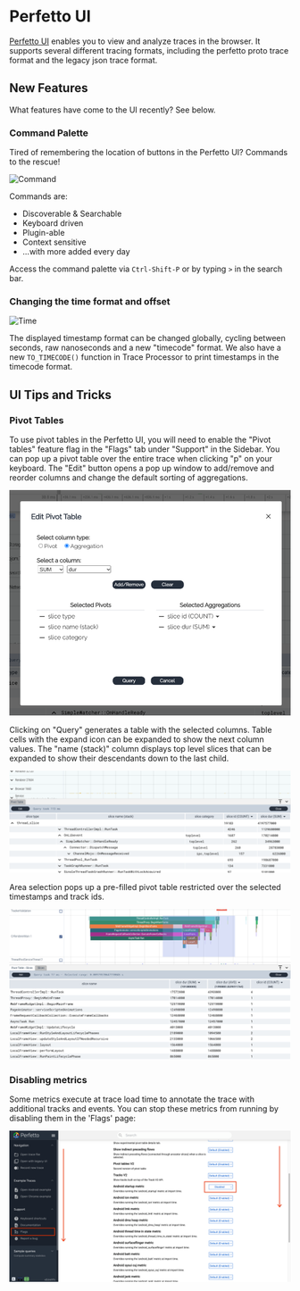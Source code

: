 # Perfetto UI

[Perfetto UI](https://ui.perfetto.dev) enables you to view and analyze traces in
the browser. It supports several different tracing formats, including the
perfetto proto trace format and the legacy json trace format.

## New Features
What features have come to the UI recently? See below.

### Command Palette
Tired of remembering the location of buttons in the Perfetto UI?
Commands to the rescue!

![Command](https://storage.googleapis.com/perfetto-misc/feature-command-palette.gif)

Commands are:
- Discoverable & Searchable
- Keyboard driven
- Plugin-able
- Context sensitive
- ...with more added every day

Access the command palette via `Ctrl-Shift-P` or by typing `>` in the
search bar.

### Changing the time format and offset

![Time](https://storage.googleapis.com/perfetto-misc/feature-time.gif)

The displayed timestamp format can be changed globally, cycling between seconds, raw nanoseconds and a new "timecode" format.
We also have a new `TO_TIMECODE()` function in Trace Processor to print timestamps in the timecode format.

## UI Tips and Tricks

### Pivot Tables

To use pivot tables in the Perfetto UI, you will need to enable the
"Pivot tables" feature flag in the "Flags" tab under "Support" in the Sidebar.
You can pop up a pivot table over the entire trace when clicking "p" on your
keyboard. The "Edit" button opens a pop up window to add/remove and reorder
columns and change the default sorting of aggregations.

![Pivot table editor](/docs/images/pivot-tables/pivot-table-editor.png)

Clicking on "Query" generates a table with the selected columns.
Table cells with the expand icon can be expanded to show the next column values.
The "name (stack)" column displays top level slices that can be expanded to show
their descendants down to the last child.

![Pivot table](/docs/images/pivot-tables/pivot-table.png)

Area selection pops up a pre-filled pivot table restricted over the selected
timestamps and track ids.

![Pivot table area selection](/docs/images/pivot-tables/pivot-table-area-selection.png)

### Disabling metrics

Some metrics execute at trace load time to annotate the trace with
additional tracks and events. You can stop these metrics from
running by disabling them in the 'Flags' page:

![Disable metrics from running at trace load time](/docs/images/perfetto-ui-disable-metrics.png)


